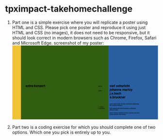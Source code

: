 # tpximpact-takehomechallenge

1. Part one is a simple exercise where you will replicate a poster using HTML and CSS.
Please pick one poster and reproduce it using just HTML and CSS (no images), it does not need to be responsive, but it should look correct in modern browsers such as Chrome, Firefox, Safari and Microsoft Edge.
screenshot of my poster:
![screenshot of poster from challenge one](https://github.com/lisahns/tpximpact-takehomechallenge/blob/197c53da864774589679c84a2ec9542cff699022/Screenshot%20from%202022-07-18%2012-50-44.png)


2. Part two is a coding exercise for which you should complete one of two options. Which one you pick is entirely up to you.
